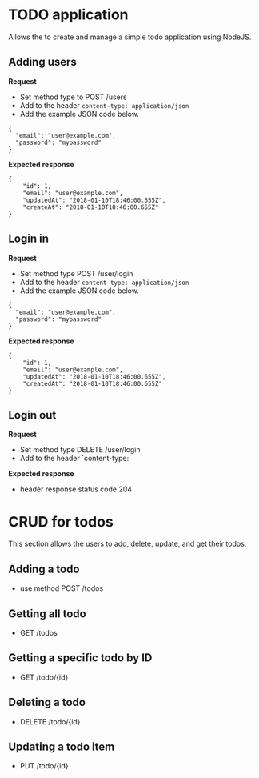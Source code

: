 # TODO application
Allows the to create and manage a simple todo application using NodeJS.

## Adding users
**Request**

- Set method type to POST /users
- Add to the header `content-type: application/json`
- Add the example JSON code below.
```
{
  "email": "user@example.com",
  "password": "mypassword"
}
```

**Expected response**
```
{
    "id": 1,
    "email": "user@example.com",
    "updatedAt": "2018-01-10T18:46:00.655Z",
    "createAt": "2018-01-10T18:46:00.655Z"
}
```

## Login in
**Request**

- Set method type POST /user/login
- Add to the header `content-type: application/json`
- Add the example JSON code below.
```
{
  "email": "user@example.com",
  "password": "mypassword"
}
```

**Expected response**
```
{
    "id": 1,
    "email": "user@example.com",
    "updatedAt": "2018-01-10T18:46:00.655Z",
    "createdAt": "2018-01-10T18:46:00.655Z"
}
```

## Login out
**Request**

- Set method type DELETE /user/login
- Add to the header `content-type:

**Expected response**
- header response status code 204

# CRUD for todos
This section allows the users to add, delete, update, and get their todos.


## Adding a todo
- use method POST /todos

## Getting all todo
- GET /todos

## Getting a specific todo by ID
- GET /todo/{id}

## Deleting a todo
- DELETE /todo/{id}

## Updating a todo item
- PUT /todo/{id}
